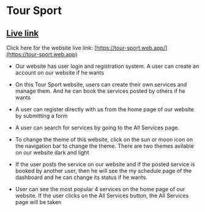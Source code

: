 # Tour Sport

## [ Live link](https://tour-sport.web.app)

Click here for the website live link: [https://tour-sport.web.app/](https://tour-sport.web.app)

- Our website has user login and registration system. A user can create an account on our website if he wants

- On this Tour Sport website, users can create their own services and manage them. And he can book the services posted by others if he wants

- A user can register directly with us from the home page of our website by submitting a form

- A user can search for services by going to the All Services page.

- To change the theme of this website, click on the sun or moon icon on the navigation bar to change the theme. There are two themes avilable on our website dark and light

- If the user posts the service on our website and if the posted service is booked by another user, then he will see the my schedule page of the dashboard and he can change its status if he wants.

- User can see the most popular 4 services on the home page of our website. If the user clicks on the All Services button, the All Services page will be taken
